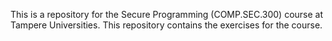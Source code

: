 This is a repository for the Secure Programming (COMP.SEC.300) course at Tampere Universities. 
This repository contains the exercises for the course.